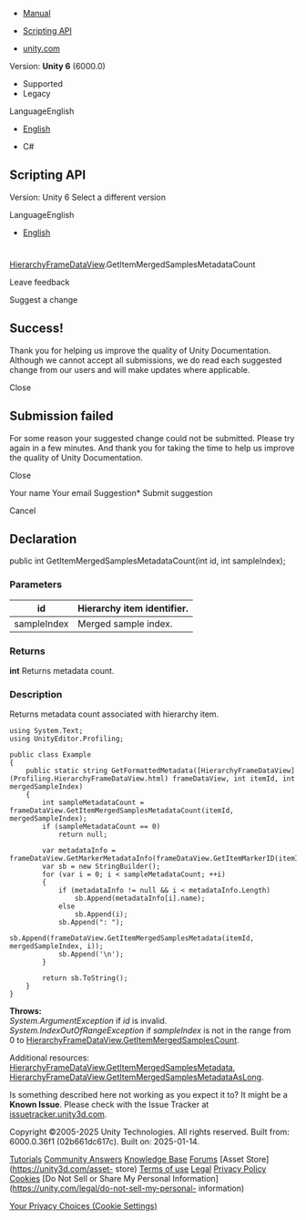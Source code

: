 [ ]()

  * [Manual](../Manual/index.html)
  * [Scripting API](../ScriptReference/index.html)

  * [unity.com](https://unity.com/)

Version: **Unity 6** (6000.0)

  * Supported
  * Legacy

LanguageEnglish

  * [English]()

  * C#

[ ](https://docs.unity3d.com)

## Scripting API

Version: Unity 6 Select a different version

LanguageEnglish

  * [English]()

#
[HierarchyFrameDataView](Profiling.HierarchyFrameDataView.html).GetItemMergedSamplesMetadataCount

Leave feedback

Suggest a change

## Success!

Thank you for helping us improve the quality of Unity Documentation. Although
we cannot accept all submissions, we do read each suggested change from our
users and will make updates where applicable.

Close

## Submission failed

For some reason your suggested change could not be submitted. Please <a>try
again</a> in a few minutes. And thank you for taking the time to help us
improve the quality of Unity Documentation.

Close

Your name Your email Suggestion* Submit suggestion

Cancel

[ ]()

## Declaration

public int GetItemMergedSamplesMetadataCount(int id, int sampleIndex);

### Parameters

id | Hierarchy item identifier.  
---|---  
sampleIndex | Merged sample index.  
  
### Returns

**int** Returns metadata count.

### Description

Returns metadata count associated with hierarchy item.

    
    
    using System.Text;
    using UnityEditor.Profiling;  
      
    public class Example
    {
        public static string GetFormattedMetadata([HierarchyFrameDataView](Profiling.HierarchyFrameDataView.html) frameDataView, int itemId, int mergedSampleIndex)
        {
            int sampleMetadataCount = frameDataView.GetItemMergedSamplesMetadataCount(itemId, mergedSampleIndex);
            if (sampleMetadataCount == 0)
                return null;  
      
            var metadataInfo = frameDataView.GetMarkerMetadataInfo(frameDataView.GetItemMarkerID(itemId));
            var sb = new StringBuilder();
            for (var i = 0; i < sampleMetadataCount; ++i)
            {
                if (metadataInfo != null && i < metadataInfo.Length)
                    sb.Append(metadataInfo[i].name);
                else
                    sb.Append(i);
                sb.Append(": ");
                sb.Append(frameDataView.GetItemMergedSamplesMetadata(itemId, mergedSampleIndex, i));
                sb.Append('\n');
            }  
      
            return sb.ToString();
        }
    }
    

**Throws:**  
_System.ArgumentException_ if _id_ is invalid.
_System.IndexOutOfRangeException_ if _sampleIndex_ is not in the range from 0
to
[HierarchyFrameDataView.GetItemMergedSamplesCount](Profiling.HierarchyFrameDataView.GetItemMergedSamplesCount.html).  
  
Additional resources:
[HierarchyFrameDataView.GetItemMergedSamplesMetadata](Profiling.HierarchyFrameDataView.GetItemMergedSamplesMetadata.html),
[HierarchyFrameDataView.GetItemMergedSamplesMetadataAsLong](Profiling.HierarchyFrameDataView.GetItemMergedSamplesMetadataAsLong.html).

Is something described here not working as you expect it to? It might be a
**Known Issue**. Please check with the Issue Tracker at
[issuetracker.unity3d.com](https://issuetracker.unity3d.com).

Copyright ©2005-2025 Unity Technologies. All rights reserved. Built from:
6000.0.36f1 (02b661dc617c). Built on: 2025-01-14.

[Tutorials](https://unity3d.com/learn) [Community
Answers](https://answers.unity3d.com) [Knowledge
Base](https://support.unity3d.com/hc/en-us)
[Forums](https://forum.unity3d.com) [Asset Store](https://unity3d.com/asset-
store) [Terms of use](https://docs.unity3d.com/Manual/TermsOfUse.html)
[Legal](https://unity.com/legal) [Privacy
Policy](https://unity.com/legal/privacy-policy)
[Cookies](https://unity.com/legal/cookie-policy) [Do Not Sell or Share My
Personal Information](https://unity.com/legal/do-not-sell-my-personal-
information)

[Your Privacy Choices (Cookie Settings)](javascript:void\(0\);)

